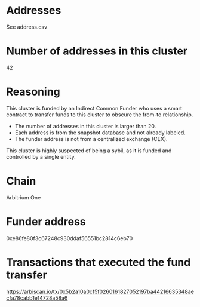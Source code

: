 # Addresses

See address.csv

# Number of addresses in this cluster

42

# Reasoning

This cluster is funded by an Indirect Common Funder who uses a smart contract to transfer funds to this cluster to obscure the from-to relationship.

- The number of addresses in this cluster is larger than 20.
- Each address is from the snapshot database and not already labeled.
- The funder address is not from a centralized exchange (CEX).

This cluster is highly suspected of being a sybil, as it is funded and controlled by a single entity.

# Chain

Arbitrium One

# Funder address

0xe86fe80f3c67248c930ddaf56551bc2814c6eb70

# Transactions that executed the fund transfer

https://arbiscan.io/tx/0x5b2a10a0cf5f0260161827052197ba44216635348aecfa78cabb1e14728a58a6
